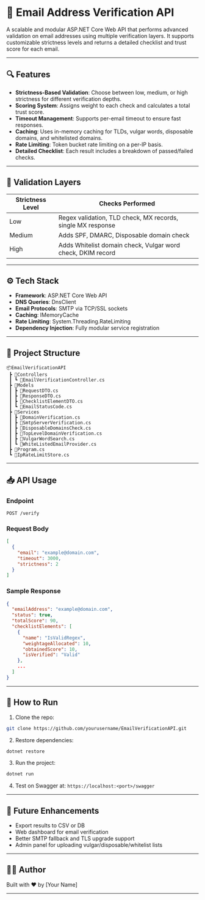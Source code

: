 # 📧 Email Address Verification API

A scalable and modular ASP.NET Core Web API that performs advanced validation on email addresses using multiple verification layers. It supports customizable strictness levels and returns a detailed checklist and trust score for each email.

---

## 🔍 Features

- **Strictness-Based Validation**: Choose between low, medium, or high strictness for different verification depths.
- **Scoring System**: Assigns weight to each check and calculates a total trust score.
- **Timeout Management**: Supports per-email timeout to ensure fast responses.
- **Caching**: Uses in-memory caching for TLDs, vulgar words, disposable domains, and whitelisted domains.
- **Rate Limiting**: Token bucket rate limiting on a per-IP basis.
- **Detailed Checklist**: Each result includes a breakdown of passed/failed checks.

---

## 🧪 Validation Layers

| Strictness Level | Checks Performed |
|------------------|------------------|
| Low              | Regex validation, TLD check, MX records, single MX response |
| Medium           | Adds SPF, DMARC, Disposable domain check |
| High             | Adds Whitelist domain check, Vulgar word check, DKIM record |

---

## ⚙️ Tech Stack

- **Framework**: ASP.NET Core Web API
- **DNS Queries**: DnsClient
- **Email Protocols**: SMTP via TCP/SSL sockets
- **Caching**: IMemoryCache
- **Rate Limiting**: System.Threading.RateLimiting
- **Dependency Injection**: Fully modular service registration

---

## 📂 Project Structure

```
📦EmailVerificationAPI
 ┣ 📁Controllers
 ┃ ┗ 📄EmailVerificationController.cs
 ┣ 📁Models
 ┃ ┣ 📄RequestDTO.cs
 ┃ ┣ 📄ResponseDTO.cs
 ┃ ┣ 📄ChecklistElementDTO.cs
 ┃ ┗ 📄EmailStatusCode.cs
 ┣ 📁Services
 ┃ ┣ 📄DomainVerification.cs
 ┃ ┣ 📄SmtpServerVerification.cs
 ┃ ┣ 📄DisposableDomainsCheck.cs
 ┃ ┣ 📄TopLevelDomainVerification.cs
 ┃ ┣ 📄VulgarWordSearch.cs
 ┃ ┗ 📄WhiteListedEmailProvider.cs
 ┣ 📄Program.cs
 ┗ 📄IpRateLimitStore.cs
```

---

## 📥 API Usage

### Endpoint
```
POST /verify
```

### Request Body
```json
[
  {
    "email": "example@domain.com",
    "timeout": 3000,
    "strictness": 2
  }
]
```

### Sample Response
```json
{
  "emailAddress": "example@domain.com",
  "status": true,
  "totalScore": 90,
  "checklistElements": [
    {
      "name": "IsValidRegex",
      "weightageAllocated": 10,
      "obtainedScore": 10,
      "isVerified": "Valid"
    },
    ...
  ]
}
```

---

## 🚀 How to Run

1. Clone the repo:
```bash
git clone https://github.com/yourusername/EmailVerificationAPI.git
```

2. Restore dependencies:
```bash
dotnet restore
```

3. Run the project:
```bash
dotnet run
```

4. Test on Swagger at: `https://localhost:<port>/swagger`

---

## 🧠 Future Enhancements

- Export results to CSV or DB
- Web dashboard for email verification
- Better SMTP fallback and TLS upgrade support
- Admin panel for uploading vulgar/disposable/whitelist lists

---

## 🧑‍💻 Author

Built with ❤️ by [Your Name]

---
